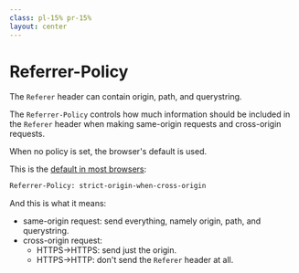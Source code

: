 ```yaml
---
class: pl-15% pr-15%
layout: center
---
```

<h1>Referrer-Policy</h1>

<Transform scale="0.95">

The `Referer` header can contain <span class="color:accent">origin</span>, <span class="color:accent">path</span>, and <span class="color:accent">querystring</span>.

The `Referrer-Policy` controls how much information should be included in the `Referer` header when making same-origin requests and cross-origin requests.

When no policy is set, the browser's default is used.

This is the [default in most browsers](https://web.dev/articles/referrer-best-practices#default_referrer_policies_in_browsers):

```txt
Referrer-Policy: strict-origin-when-cross-origin
```

And this is what it means:

- same-origin request: send everything, namely origin, path, and querystring.
- cross-origin request:
  - HTTPS→HTTPS: send just the origin.
  - HTTPS→HTTP: don't send the `Referer` header at all.

</Transform>

<!--
Referer logging is a form of tracking. Referer logging is used to allow websites and web servers to identify where people are visiting them from, for promotional or statistical purposes.

For example:

- request from subreddit A to subreddit B: same origin, send everything.
- request from reddit to twitter: same just the origin.

- [Referrer-Policy on MDN](https://developer.mozilla.org/en-US/docs/Web/HTTP/Headers/Referrer-Policy)
- [Referer header: Privacy and security concerns](https://developer.mozilla.org/en-US/docs/Web/Security/Referer_header:_privacy_and_security_concerns)
- [HTTP Headers - The State of the Web](https://youtu.be/riPSW5P127M?si=_dRFGRBC0Q8JEiV-&t=1062)

The original header name Referer is a misspelling of the word "referrer". The Referrer-Policy header does not share this misspelling.
-->

